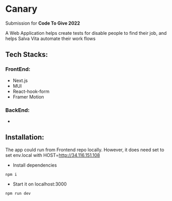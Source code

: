 # Canary
Submission for **Code To Give 2022**

A Web Application helps create tests for disable people to find their job, and helps Salva Vita automate their work flows

## Tech Stacks:
### FrontEnd:
- Next.js
- MUI
- React-hook-form 
- Framer Motion
### BackEnd:
- 

## Installation:
The app could run from Frontend repo locally. However, it does need set to set env.local with HOST=http://34.116.151.108

- Install dependencies

`npm i`

- Start it on localhost:3000

`npm run dev`
